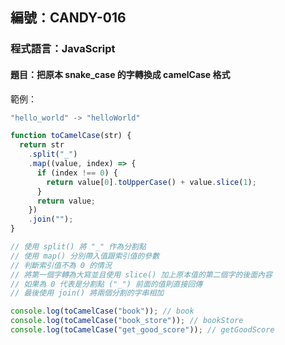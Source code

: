 ## 編號：CANDY-016

### 程式語言：JavaScript

#### 題目：把原本 snake_case 的字轉換成 camelCase 格式

範例：

```js
"hello_world" -> "helloWorld"
```

```js
function toCamelCase(str) {
  return str
    .split("_")
    .map((value, index) => {
      if (index !== 0) {
        return value[0].toUpperCase() + value.slice(1);
      }
      return value;
    })
    .join("");
}

// 使用 split() 將 "_" 作為分割點
// 使用 map() 分別帶入值跟索引值的參數
// 判斷索引值不為 0 的情況
// 將第一個字轉為大寫並且使用 slice() 加上原本值的第二個字的後面內容
// 如果為 0 代表是分割點 ("_") 前面的值則直接回傳
// 最後使用 join() 將兩個分割的字串相加

console.log(toCamelCase("book")); // book
console.log(toCamelCase("book_store")); // bookStore
console.log(toCamelCase("get_good_score")); // getGoodScore
```